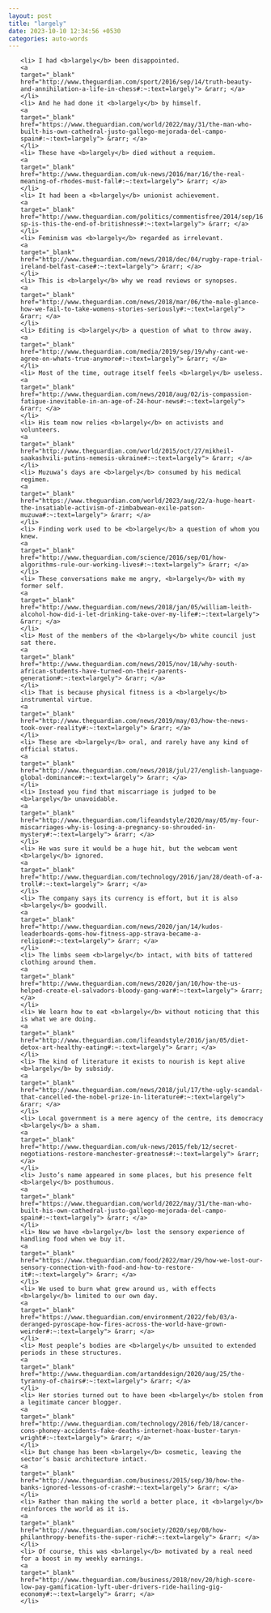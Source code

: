 ```yaml
---
layout: post
title: "largely"
date: 2023-10-10 12:34:56 +0530
categories: auto-words
---
```

<ol>

    <li> I had <b>largely</b> been disappointed.
    <a 
    target="_blank" 
    href="http://www.theguardian.com/sport/2016/sep/14/truth-beauty-and-annihilation-a-life-in-chess#:~:text=largely"> &rarr; </a>
    </li>
    <li> And he had done it <b>largely</b> by himself.
    <a 
    target="_blank" 
    href="https://www.theguardian.com/world/2022/may/31/the-man-who-built-his-own-cathedral-justo-gallego-mejorada-del-campo-spain#:~:text=largely"> &rarr; </a>
    </li>
    <li> These have <b>largely</b> died without a requiem.
    <a 
    target="_blank" 
    href="http://www.theguardian.com/uk-news/2016/mar/16/the-real-meaning-of-rhodes-must-fall#:~:text=largely"> &rarr; </a>
    </li>
    <li> It had been a <b>largely</b> unionist achievement.
    <a 
    target="_blank" 
    href="http://www.theguardian.com/politics/commentisfree/2014/sep/16/-sp-is-this-the-end-of-britishness#:~:text=largely"> &rarr; </a>
    </li>
    <li> Feminism was <b>largely</b> regarded as irrelevant.
    <a 
    target="_blank" 
    href="http://www.theguardian.com/news/2018/dec/04/rugby-rape-trial-ireland-belfast-case#:~:text=largely"> &rarr; </a>
    </li>
    <li> This is <b>largely</b> why we read reviews or synopses.
    <a 
    target="_blank" 
    href="http://www.theguardian.com/news/2018/mar/06/the-male-glance-how-we-fail-to-take-womens-stories-seriously#:~:text=largely"> &rarr; </a>
    </li>
    <li> Editing is <b>largely</b> a question of what to throw away.
    <a 
    target="_blank" 
    href="http://www.theguardian.com/media/2019/sep/19/why-cant-we-agree-on-whats-true-anymore#:~:text=largely"> &rarr; </a>
    </li>
    <li> Most of the time, outrage itself feels <b>largely</b> useless.
    <a 
    target="_blank" 
    href="http://www.theguardian.com/news/2018/aug/02/is-compassion-fatigue-inevitable-in-an-age-of-24-hour-news#:~:text=largely"> &rarr; </a>
    </li>
    <li> His team now relies <b>largely</b> on activists and volunteers.
    <a 
    target="_blank" 
    href="http://www.theguardian.com/world/2015/oct/27/mikheil-saakashvili-putins-nemesis-ukraine#:~:text=largely"> &rarr; </a>
    </li>
    <li> Muzuwa’s days are <b>largely</b> consumed by his medical regimen.
    <a 
    target="_blank" 
    href="https://www.theguardian.com/world/2023/aug/22/a-huge-heart-the-insatiable-activism-of-zimbabwean-exile-patson-muzuwa#:~:text=largely"> &rarr; </a>
    </li>
    <li> Finding work used to be <b>largely</b> a question of whom you knew.
    <a 
    target="_blank" 
    href="http://www.theguardian.com/science/2016/sep/01/how-algorithms-rule-our-working-lives#:~:text=largely"> &rarr; </a>
    </li>
    <li> These conversations make me angry, <b>largely</b> with my former self.
    <a 
    target="_blank" 
    href="http://www.theguardian.com/news/2018/jan/05/william-leith-alcohol-how-did-i-let-drinking-take-over-my-life#:~:text=largely"> &rarr; </a>
    </li>
    <li> Most of the members of the <b>largely</b> white council just sat there.
    <a 
    target="_blank" 
    href="http://www.theguardian.com/news/2015/nov/18/why-south-african-students-have-turned-on-their-parents-generation#:~:text=largely"> &rarr; </a>
    </li>
    <li> That is because physical fitness is a <b>largely</b> instrumental virtue.
    <a 
    target="_blank" 
    href="http://www.theguardian.com/news/2019/may/03/how-the-news-took-over-reality#:~:text=largely"> &rarr; </a>
    </li>
    <li> These are <b>largely</b> oral, and rarely have any kind of official status.
    <a 
    target="_blank" 
    href="http://www.theguardian.com/news/2018/jul/27/english-language-global-dominance#:~:text=largely"> &rarr; </a>
    </li>
    <li> Instead you find that miscarriage is judged to be <b>largely</b> unavoidable.
    <a 
    target="_blank" 
    href="http://www.theguardian.com/lifeandstyle/2020/may/05/my-four-miscarriages-why-is-losing-a-pregnancy-so-shrouded-in-mystery#:~:text=largely"> &rarr; </a>
    </li>
    <li> He was sure it would be a huge hit, but the webcam went <b>largely</b> ignored.
    <a 
    target="_blank" 
    href="http://www.theguardian.com/technology/2016/jan/28/death-of-a-troll#:~:text=largely"> &rarr; </a>
    </li>
    <li> The company says its currency is effort, but it is also <b>largely</b> goodwill.
    <a 
    target="_blank" 
    href="http://www.theguardian.com/news/2020/jan/14/kudos-leaderboards-qoms-how-fitness-app-strava-became-a-religion#:~:text=largely"> &rarr; </a>
    </li>
    <li> The limbs seem <b>largely</b> intact, with bits of tattered clothing around them.
    <a 
    target="_blank" 
    href="http://www.theguardian.com/news/2020/jan/10/how-the-us-helped-create-el-salvadors-bloody-gang-war#:~:text=largely"> &rarr; </a>
    </li>
    <li> We learn how to eat <b>largely</b> without noticing that this is what we are doing.
    <a 
    target="_blank" 
    href="http://www.theguardian.com/lifeandstyle/2016/jan/05/diet-detox-art-healthy-eating#:~:text=largely"> &rarr; </a>
    </li>
    <li> The kind of literature it exists to nourish is kept alive <b>largely</b> by subsidy.
    <a 
    target="_blank" 
    href="http://www.theguardian.com/news/2018/jul/17/the-ugly-scandal-that-cancelled-the-nobel-prize-in-literature#:~:text=largely"> &rarr; </a>
    </li>
    <li> Local government is a mere agency of the centre, its democracy <b>largely</b> a sham.
    <a 
    target="_blank" 
    href="http://www.theguardian.com/uk-news/2015/feb/12/secret-negotiations-restore-manchester-greatness#:~:text=largely"> &rarr; </a>
    </li>
    <li> Justo’s name appeared in some places, but his presence felt <b>largely</b> posthumous.
    <a 
    target="_blank" 
    href="https://www.theguardian.com/world/2022/may/31/the-man-who-built-his-own-cathedral-justo-gallego-mejorada-del-campo-spain#:~:text=largely"> &rarr; </a>
    </li>
    <li> Now we have <b>largely</b> lost the sensory experience of handling food when we buy it.
    <a 
    target="_blank" 
    href="https://www.theguardian.com/food/2022/mar/29/how-we-lost-our-sensory-connection-with-food-and-how-to-restore-it#:~:text=largely"> &rarr; </a>
    </li>
    <li> We used to burn what grew around us, with effects <b>largely</b> limited to our own day.
    <a 
    target="_blank" 
    href="https://www.theguardian.com/environment/2022/feb/03/a-deranged-pyroscape-how-fires-across-the-world-have-grown-weirder#:~:text=largely"> &rarr; </a>
    </li>
    <li> Most people’s bodies are <b>largely</b> unsuited to extended periods in these structures.
    <a 
    target="_blank" 
    href="http://www.theguardian.com/artanddesign/2020/aug/25/the-tyranny-of-chairs#:~:text=largely"> &rarr; </a>
    </li>
    <li> Her stories turned out to have been <b>largely</b> stolen from a legitimate cancer blogger.
    <a 
    target="_blank" 
    href="http://www.theguardian.com/technology/2016/feb/18/cancer-cons-phoney-accidents-fake-deaths-internet-hoax-buster-taryn-wright#:~:text=largely"> &rarr; </a>
    </li>
    <li> But change has been <b>largely</b> cosmetic, leaving the sector’s basic architecture intact.
    <a 
    target="_blank" 
    href="http://www.theguardian.com/business/2015/sep/30/how-the-banks-ignored-lessons-of-crash#:~:text=largely"> &rarr; </a>
    </li>
    <li> Rather than making the world a better place, it <b>largely</b> reinforces the world as it is.
    <a 
    target="_blank" 
    href="http://www.theguardian.com/society/2020/sep/08/how-philanthropy-benefits-the-super-rich#:~:text=largely"> &rarr; </a>
    </li>
    <li> Of course, this was <b>largely</b> motivated by a real need for a boost in my weekly earnings.
    <a 
    target="_blank" 
    href="http://www.theguardian.com/business/2018/nov/20/high-score-low-pay-gamification-lyft-uber-drivers-ride-hailing-gig-economy#:~:text=largely"> &rarr; </a>
    </li>
